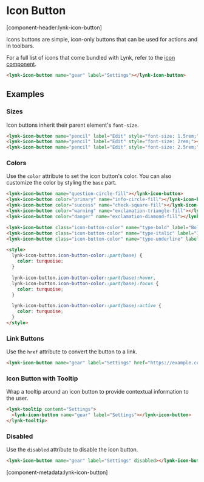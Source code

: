 # Icon Button

[component-header:lynk-icon-button]

Icons buttons are simple, icon-only buttons that can be used for actions and in toolbars.

For a full list of icons that come bundled with Lynk, refer to the [icon component](/components/icon).

```html preview
<lynk-icon-button name="gear" label="Settings"></lynk-icon-button>
```

## Examples

### Sizes

Icon buttons inherit their parent element's `font-size`.

```html preview
<lynk-icon-button name="pencil" label="Edit" style="font-size: 1.5rem;"></lynk-icon-button>
<lynk-icon-button name="pencil" label="Edit" style="font-size: 2rem;"></lynk-icon-button>
<lynk-icon-button name="pencil" label="Edit" style="font-size: 2.5rem;"></lynk-icon-button>
```

### Colors

Use the `color` attribute to set the icon button's color. You can also customize the color by styling the `base` part.

```html preview
<lynk-icon-button name="question-circle-fill"></lynk-icon-button>
<lynk-icon-button color="primary" name="info-circle-fill"></lynk-icon-button>
<lynk-icon-button color="success" name="check-square-fill"></lynk-icon-button>
<lynk-icon-button color="warning" name="exclamation-triangle-fill"></lynk-icon-button>
<lynk-icon-button color="danger" name="exclamation-diamond-fill"></lynk-icon-button>

<lynk-icon-button class="icon-button-color" name="type-bold" label="Bold"></lynk-icon-button>
<lynk-icon-button class="icon-button-color" name="type-italic" label="Italic"></lynk-icon-button>
<lynk-icon-button class="icon-button-color" name="type-underline" label="Underline"></lynk-icon-button>

<style>
  lynk-icon-button.icon-button-color::part(base) {
    color: turquoise;
  }

  lynk-icon-button.icon-button-color::part(base):hover,
  lynk-icon-button.icon-button-color::part(base):focus {
    color: turquoise;
  }

  lynk-icon-button.icon-button-color::part(base):active {
    color: turquoise;
  }
</style>
```

### Link Buttons

Use the `href` attribute to convert the button to a link.

```html preview
<lynk-icon-button name="gear" label="Settings" href="https://example.com" target="_blank"></lynk-icon-button>
```

### Icon Button with Tooltip

Wrap a tooltip around an icon button to provide contextual information to the user.

```html preview
<lynk-tooltip content="Settings">
  <lynk-icon-button name="gear" label="Settings"></lynk-icon-button>
</lynk-tooltip>
```

### Disabled

Use the `disabled` attribute to disable the icon button.

```html preview
<lynk-icon-button name="gear" label="Settings" disabled></lynk-icon-button>
```

[component-metadata:lynk-icon-button]
